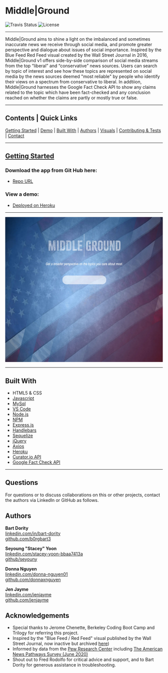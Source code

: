 # Middle|Ground
![Travis Status](https://img.shields.io/travis/:seyouny/:MiddleGround)
![License](https://img.shields.io/github/license/seyouny/MiddleGround)
<hr>

Middle|Ground aims to shine a light on the imbalanced and sometimes inaccurate news we receive through social media, and promote greater perspective and dialogue about issues of social importance.  Inspired by the Blue Feed Red Feed visual created by the Wall Street Journal in 2016, Middle|Ground v1 offers side-by-side comparison of social media streams from the top “liberal” and “conservative” news sources.  Users can search by topic of interest and see how these topics are represented on social media by the news sources deemed "most reliable" by people who identify their views on a spectrum from conservative to liberal.  In addtiion, Middle|Ground harnesses the Google Fact Check API to show any claims related to the topic which have been fact-checked and any conclusion reached on whether the claims are partly or mostly true or false.

<hr>

## Contents | Quick Links
[Getting Started](#start)     |     [Demo](#demo)     |     [Built With](#built)     |     [Authors](#author)     |     [Visuals](#visuals)     |     [Contributing & Tests](Contributing.md)     |     [Contact](#contact)

<hr>

## [Getting Started](#start)

### Download the app from Git Hub here:
* [Repo URL](https://github.com/seyouny/MiddleGround)

### <a id="demo">View a demo:</a> 
* [Deployed on Heroku](https://fast-cliffs-31437.herokuapp.com/)

<!-- https://rocky-meadow-78317.herokuapp.com/#demo) -->
<hr>

![Example Gif](screengrab.jpg)

<hr>

## <a id="built">Built With</a>
* HTML5 & CSS
* [Javascript](https://www.javascript.com/)
* [MySql](https://www.mysql.com/)
* [VS Code](https://code.visualstudio.com/)
* [Node.js](https://nodejs.org/)
* [NPM](https://www.npmjs.com/)
* [Express.js](https://expressjs.com/)
* [Handlebars](https://handlebarsjs.com/)
* [Sequelize](https://sequelize.org/)
* [jQuery](https://jquery.com/)
* [Axios](https://www.npmjs.com/package/axios)
* [Heroku](https://www.heroku.com/)
* [Curator\.io API](https://curator.io/)
* [Google Fact Check API](https://developers.google.com/fact-check/tools/api)

<hr>

## <a id="contact">Questions</a>
For questions or to discuss collaborations on this or other projects, contact the authors via LinkedIn or GitHub as follows.

## <a id="author">Authors</a>
**Bart Dority**<br>
[linkedin.com/in/bart-dority](https://www.linkedin.com/in/bart-dority)<br>
[github.com/b0rgbart3](https://github.com/b0rgbart3)


**Seyoung "Stacey" Yoon**<br>
[linkedin.com/stacey-yoon-bbaa7413a](https://www.linkedin.com/in/seyouny)<br>
[github/seyouny](https://github.com/seyouny)


**Donna Nguyen**<br>
[linkedin.com/donna-nguyen01](https://www.linkedin.com/in/donna-nguyen01)<br>
[github.com/donnaxnguyen](https://github.com/donnaxnguyen)


**Jen Jayme**<br>
[linkedin.com/jenjayme](https://www.linkedin.com/in/jenjayme)<br>
[github.com/jenjayme](https://github.com/JenJayme)


## Acknowledgements
* Special thanks to Jerome Chenette, Berkeley Coding Boot Camp and Trilogy for referring this project.  
* Inspired by the "Blue Feed / Red Feed" visual published by the Wall Street Journal, now inactive but archived [here](https://graphics.wsj.com/blue-feed-red-feed/))
* Informed by data from the [Pew Research Center](https://www.pewresearch.org/) including [The American News Pathways Survey (June 2020)](https://www.journalism.org/2020/07/30/americans-who-mainly-get-their-news-on-social-media-are-less-engaged-less-knowledgeable/)
* Shout out to Fred Rodolfo for critical advice and support, and to Bart Dority for generous assistance in troubleshooting.
